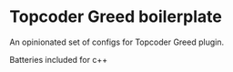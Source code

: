 # Topcoder Greed boilerplate

An opinionated set of configs for Topcoder Greed plugin.

Batteries included for c++
